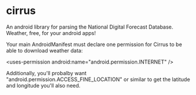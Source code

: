 cirrus
======

An android library for parsing the National Digital Forecast Database. Weather, free, for your android apps!

Your main AndroidManifest must declare one permission for Cirrus to be able to download weather data:

 &lt;uses-permission android:name="android.permission.INTERNET" /&gt;

Additionally, you'll probalby want "android.permission.ACCESS_FINE_LOCATION" or similar to get the latitude and longitude you'll also need. 
 
